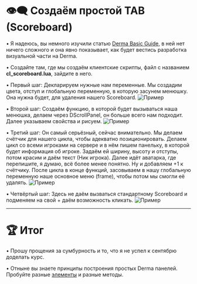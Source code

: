 👁‍🗨 Создаём простой TAB (Scoreboard)
=============================================
• Я надеюсь, вы немного изучили статью [Derma Basic Guide](https://wiki.facepunch.com/gmod/Derma_Basic_Guide), в ней нет ничего сложного и она явно показывает, как будет вестись разработка визуальной части на Derma.

• Создайте там, где мы создаём клиентские скрипты, файл с названием **cl_scoreboard.lua**, зайдите в него.

• Первый шаг: Декларируем нужные нам переменные. Мы создадим цвета, отступ и глобальную переменную, в которую засунем менюшку. Она нужна будет, для удаления нашего Scoreboard.
![Пример](https://i.imgur.com/IllYacK.png)

• Второй шаг: Создаём функцию, в которой будет вызываться наша менюшка, делаем через DScrollPanel, он больше всего нам подходит. Далее указываем свойства и рисуем. 
![Пример](https://i.imgur.com/PZQYrRX.png)

• Третий шаг: Он самый серьёзный, сейчас внимательно. Мы делаем счётчик для нашего цикла, чтобы адекватно позиционировать. Делаем цикл со всеми игроками на сервере и в нём пишем панельку, в которой будет информация об игроке. Задаём ей ширину, высоту и отступы, потом красим и даём текст (Ник игрока). Далее идёт аватарка, где перепишите, я думаю, всё более менее понятно. Ну и добавляем +1 к счётчику. После цикла в конце функций, засовываем в нашу глобальную переменную наше основное меню (frame), чтобы потом мы смогли её удалять.
![Пример](https://i.imgur.com/vcRYyvE.png)

• Четвёртый шаг: Здесь не даём вызваться стандартному Scoreboard и подменяем на свой + даём возможность кликать. 
![Пример](https://i.imgur.com/Y7oLNwf.png)
_____________________________________________________________________________


🏆 Итог
=============================================
• Прошу прощения за сумбурность и то, что я не успел к сентябрю доделать курс. 

• Отныне вы знаете принципы построения простых Derma панелей. Пробуйте разные [элементы](https://wiki.facepunch.com/gmod/VGUI_Element_List) и разные методы.
